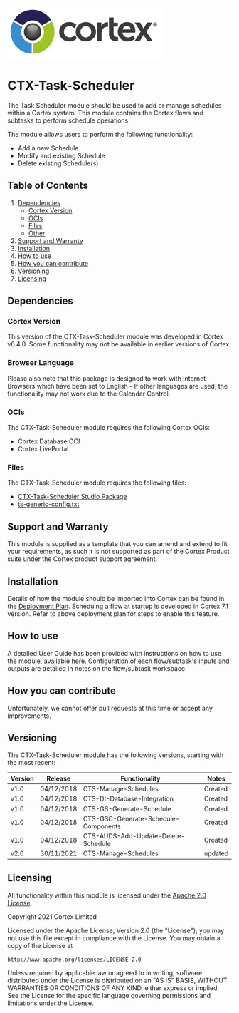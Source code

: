 <a href="https://www.cortex-ia.co.uk/" target="_blank"><img src="https://github.com/CortexIATest/CTXImages/blob/master/Cortex-350-120.png" alt="Welcome to Cortex!" width="350" height="120" border="0"></a>

# CTX-Task-Scheduler
The Task Scheduler module should be used to add or manage schedules within a Cortex system. This module contains the Cortex flows and subtasks to perform schedule operations. 

The module allows users to perform the following functionality:
* Add a new Schedule
* Modify and existing Schedule
* Delete existing Schedule(s)


## Table of Contents
1) [Dependencies](#dependencies)
    * [Cortex Version](#cortex-version)
    * [OCIs](#ocis)
    * [Files](#files)
    * [Other](#other)
1) [Support and Warranty](#support-and-warranty)
1) [Installation](#installation)
1) [How to use](#how-to-use)
1) [How you can contribute](#how-you-can-contribute)
1) [Versioning](#versioning)
1) [Licensing](#licensing)

## Dependencies
### Cortex Version
This version of the CTX-Task-Scheduler module was developed in Cortex v6.4.0. Some functionality may not be available in earlier versions of Cortex.

### Browser Language
Please also note that this package is designed to work with Internet Browsers which have been set to English - If other languages are used, the functionality may not work due to the Calendar Control.

### OCIs
The CTX-Task-Scheduler module requires the following Cortex OCIs:
* Cortex Database OCI
* Cortex LivePortal


### Files
The CTX-Task-Scheduler module requires the following files:
* [CTX-Task-Scheduler Studio Package](https://github.com/CortexIntelligentAutomation/CTX-Task-Scheduler/blob/master/CTX-Task-Scheduler.studiopkg)
* [ts-generic-config.txt](https://github.com/CortexIntelligentAutomation/CTX-Task-Scheduler/blob/master/ts-generic-config.txt)

## Support and Warranty 
This module is supplied as a template that you can amend and extend to fit your requirements, as such it is not supported as part of the Cortex Product suite under the Cortex product support agreement.

## Installation
Details of how the module should be imported into Cortex can be found in the [Deployment Plan](https://github.com/CortexIntelligentAutomation/CTX-Task-Scheduler/blob/master/CTX-Task-Scheduler%20-%20Deployment%20Plan.pdf).
Scheduing a flow at startup is developed in Cortex 7.1 version. Refer to above deployment plan for steps to enable this feature.


## How to use
A detailed User Guide has been provided with instructions on how to use the module, available [here](https://github.com/CortexIntelligentAutomation/CTX-Task-Scheduler/blob/master/CTX-Task-Scheduler%20-%20User%20Guide.pdf ). Configuration of each flow/subtask's inputs and outputs are detailed in notes on the flow/subtask workspace.

## How you can contribute
Unfortunately, we cannot offer pull requests at this time or accept any improvements.

## Versioning
The CTX-Task-Scheduler module has the following versions, starting with the most recent:

Version | Release | Functionality | Notes
------------ | ------------- | ----------- | -----------
v1.0 | 04/12/2018 | CTS-Manage-Schedules| Created
v1.0 | 04/12/2018 | CTS-DI-Database-Integration| Created
v1.0 | 04/12/2018 | CTS-GS-Generate-Schedule| Created
v1.0 | 04/12/2018 | CTS-GSC-Generate-Schedule-Components| Created
v1.0 | 04/12/2018 | CTS-AUDS-Add-Update-Delete-Schedule| Created
v2.0 | 30/11/2021 | CTS-Manage-Schedules | updated

## Licensing
All functionality within this module is licensed under the [Apache 2.0 License](https://www.apache.org/licenses/LICENSE-2.0).

Copyright 2021 Cortex Limited

Licensed under the Apache License, Version 2.0 (the "License");
you may not use this file except in compliance with the License.
You may obtain a copy of the License at

    http://www.apache.org/licenses/LICENSE-2.0

Unless required by applicable law or agreed to in writing, software
distributed under the License is distributed on an "AS IS" BASIS,
WITHOUT WARRANTIES OR CONDITIONS OF ANY KIND, either express or implied.
See the License for the specific language governing permissions and
limitations under the License.
